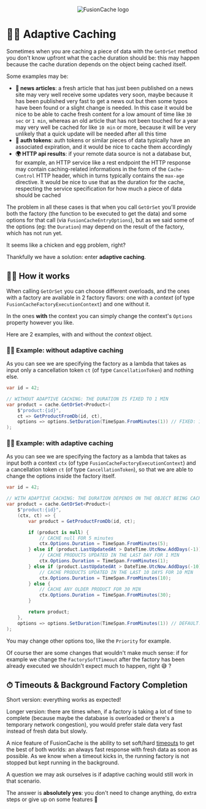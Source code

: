 <div align="center">

![FusionCache logo](logo-128x128.png)

</div>

# 🧙‍♂️ Adaptive Caching

Sometimes when you are caching a piece of data with the `GetOrSet` method you don't know upfront what the cache duration should be: this may happen because the cache duration depends on the object being cached itself.

Some examples may be:

- **📰 news articles**: a fresh article that has just been published on a news site may very well receive some updates very soon, maybe because it has been published very fast to get a news out but then some typos have been found or a slight change is needed. In this case it would be nice to be able to cache fresh content for a low amount of time like `30 sec` or `1 min`, whereas an old article that has not been touched for a year may very well be cached for like `10 min` or more, because it will be very unlikely that a quick update will be needed after all this time
- **🔑 auth tokens**: auth tokens or similar pieces of data typically have an associated expiration, and it would be nice to cache them accordingly
- **🌍 HTTP api results**: if your remote data source is not a database but, for example, an HTTP service like a rest endpoint the HTTP response may contain caching-related informations in the form of the `Cache-Control` HTTP header, which in turns typically contains the `max-age` directive. It would be nice to use that as the duration for the cache, respecting the service specification for how much a piece of data should be cached

The problem in all these cases is that when you call `GetOrSet` you'll provide both the factory (the function to be executed to get the data) and some options for that call (via `FusionCacheEntryOptions`), but as we said some of the options (eg: the `Duration`) may depend on the result of the factory, which has not run yet.

It seems like a chicken and egg problem, right?

Thankfully we have a solution: enter **adaptive caching**.


## 👩‍🏫 How it works

When calling `GetOrSet` you can choose different overloads, and the ones with a factory are available in 2 factory flavors: one with a *context* (of type `FusionCacheFactoryExecutionContext`) and one without it.

In the ones **with** the context you can simply change the context's `Options` property however you like.

Here are 2 examples, with and without the *context* object.


### 👩‍💻 Example: without adaptive caching

As you can see we are specifying the factory as a lambda that takes as input only a cancellation token `ct` (of type `CancellationToken`) and nothing else.

```csharp
var id = 42;

// WITHOUT ADAPTIVE CACHING: THE DURATION IS FIXED TO 1 MIN
var product = cache.GetOrSet<Product>(
    $"product:{id}",
    ct => GetProductFromDb(id, ct),
    options => options.SetDuration(TimeSpan.FromMinutes(1)) // FIXED: 1 MIN
);
```

### 👩‍💻 Example: with adaptive caching

As you can see we are specifying the factory as a lambda that takes as input both a context `ctx` (of type `FusionCacheFactoryExecutionContext`) and a cancellation token `ct` (of type `CancellationToken`), so that we are able to change the options inside the factory itself.

```csharp
var id = 42;

// WITH ADAPTIVE CACHING: THE DURATION DEPENDS ON THE OBJECT BEING CACHED
var product = cache.GetOrSet<Product>(
    $"product:{id}",
    (ctx, ct) => {
        var product = GetProductFromDb(id, ct);

        if (product is null) {
            // CACHE null FOR 5 minutes
            ctx.Options.Duration = TimeSpan.FromMinutes(5);
        } else if (product.LastUpdatedAt > DateTime.UtcNow.AddDays(-1)) {
            // CACHE PRODUCTS UPDATED IN THE LAST DAY FOR 1 MIN
            ctx.Options.Duration = TimeSpan.FromMinutes(1);
        } else if (product.LastUpdatedAt > DateTime.UtcNow.AddDays(-10)) {
            // CACHE PRODUCTS UPDATED IN THE LAST 10 DAYS FOR 10 MIN
            ctx.Options.Duration = TimeSpan.FromMinutes(10);
        } else {
            // CACHE ANY OLDER PRODUCT FOR 30 MIN
            ctx.Options.Duration = TimeSpan.FromMinutes(30);
        }

        return product;
    },
    options => options.SetDuration(TimeSpan.FromMinutes(1)) // DEFAULT: 1 MIN
);
```

You may change other options too, like the `Priority` for example.

Of course ther are some changes that wouldn't make much sense: if for example we change the `FactorySoftTimeout` after the factory has been already executed we shouldn't expect much to happen, right 😅 ?


## ⏱ Timeouts & Background Factory Completion

Short version: everything works as expected!

Longer version: there are times when, if a factory is taking a lot of time to complete (because maybe the database is overloaded or there's a temporary network congestion), you would prefer stale data very fast instead of fresh data but slowly.

A nice feature of FusionCache is the ability to set soft/hard [timeouts](Timeouts.md) to get the best of both worlds: an always fast response with fresh data as soon as possible. As we know when a timeout kicks in, the running factory is not stopped but kept running in the background.

A question we may ask ourselves is if adaptive caching would still work in that scenario.

The answer is **absolutely yes**: you don't need to change anything, do extra steps or give up on some features 🎉